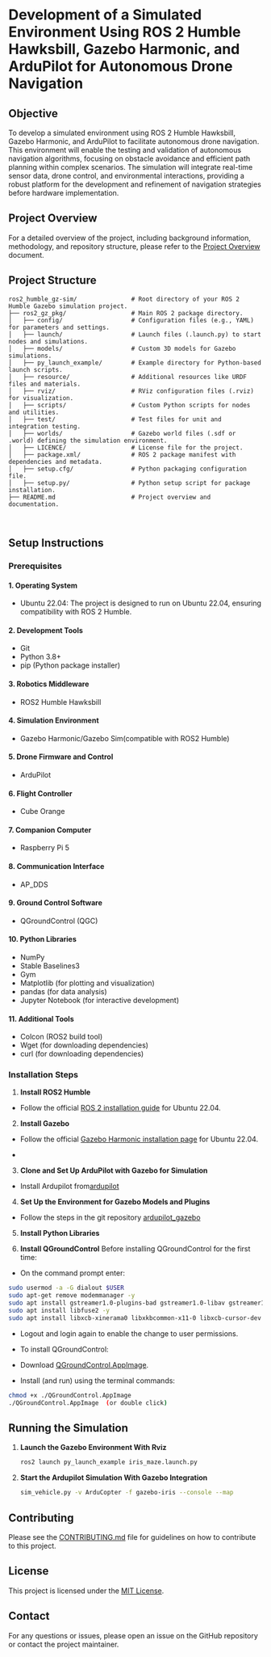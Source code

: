 # Development of a Simulated Environment Using ROS 2 Humble Hawksbill, Gazebo Harmonic, and ArduPilot for Autonomous Drone Navigation 

## Objective
To develop a simulated environment using ROS 2 Humble Hawksbill, Gazebo Harmonic, and ArduPilot to facilitate autonomous drone navigation. This environment will enable the testing and validation of autonomous navigation algorithms, focusing on obstacle avoidance and efficient path planning within complex scenarios. The simulation will integrate real-time sensor data, drone control, and environmental interactions, providing a robust platform for the development and refinement of navigation strategies before hardware implementation.

## Project Overview

For a detailed overview of the project, including background information, methodology, and repository structure, please refer to the [Project Overview](docs/project_overview.md) document.

## Project Structure
```
ros2_humble_gz-sim/               # Root directory of your ROS 2 Humble Gazebo simulation project.
├── ros2_gz_pkg/                  # Main ROS 2 package directory.
│   ├── config/                   # Configuration files (e.g., YAML) for parameters and settings.
│   ├── launch/                   # Launch files (.launch.py) to start nodes and simulations.
│   ├── models/                   # Custom 3D models for Gazebo simulations.
│   ├── py_launch_example/        # Example directory for Python-based launch scripts.
│   ├── resource/                 # Additional resources like URDF files and materials.
│   ├── rviz/                     # RViz configuration files (.rviz) for visualization.
│   ├── scripts/                  # Custom Python scripts for nodes and utilities.
│   ├── test/                     # Test files for unit and integration testing.
│   ├── worlds/                   # Gazebo world files (.sdf or .world) defining the simulation environment.
│   ├── LICENCE/                  # License file for the project.
│   ├── package.xml/              # ROS 2 package manifest with dependencies and metadata.
│   ├── setup.cfg/                # Python packaging configuration file.
│   ├── setup.py/                 # Python setup script for package installation.
├── README.md                     # Project overview and documentation.

            
```


## Setup Instructions

### Prerequisites

#### 1. Operating System
- Ubuntu 22.04: The project is designed to run on Ubuntu 22.04, ensuring compatibility with ROS 2 Humble.

#### 2. Development Tools
- Git
- Python 3.8+
- pip (Python package installer)

#### 3. Robotics Middleware
- ROS2 Humble Hawksbill

#### 4. Simulation Environment
- Gazebo Harmonic/Gazebo Sim(compatible with ROS2 Humble)

#### 5. Drone Firmware and Control
- ArduPilot

#### 6. Flight Controller
- Cube Orange

#### 7. Companion Computer
- Raspberry Pi 5

#### 8. Communication Interface
- AP_DDS

#### 9. Ground Control Software
- QGroundControl (QGC)

#### 10. Python Libraries
- NumPy
- Stable Baselines3
- Gym
- Matplotlib (for plotting and visualization)
- pandas (for data analysis)
- Jupyter Notebook (for interactive development)

#### 11. Additional Tools
- Colcon (ROS2 build tool)
- Wget (for downloading dependencies)
- curl (for downloading dependencies)

### Installation Steps

1. **Install ROS2 Humble**
- Follow the official [ROS 2 installation guide](https://docs.ros.org/en/humble/Installation/Ubuntu-Install-Debians.html) for Ubuntu 22.04.

2. **Install Gazebo**
- Follow the official [Gazebo Harmonic installation page](https://gazebosim.org/docs/latest/install_ubuntu/) for Ubuntu 22.04.

<!-- 3. **Install MAVROS** -->
- 
<!-- 3. **Install AP_DDS Library** -->

3. **Clone and Set Up ArduPilot with Gazebo for Simulation**
- Install Ardupilot from[ardupilot](https://github.com/ArduPilot/ardupilot)

4. **Set Up the Environment for Gazebo Models and Plugins**
- Follow the steps in the git repository [ardupilot_gazebo](https://github.com/ArduPilot/ardupilot_gazebo)

5. **Install Python Libraries**

6. **Install QGroundControl**
Before installing QGroundControl for the first time:

- On the command prompt enter:

```bash
sudo usermod -a -G dialout $USER
sudo apt-get remove modemmanager -y
sudo apt install gstreamer1.0-plugins-bad gstreamer1.0-libav gstreamer1.0-gl -y
sudo apt install libfuse2 -y
sudo apt install libxcb-xinerama0 libxkbcommon-x11-0 libxcb-cursor-dev -y
```
- Logout and login again to enable the change to user permissions.

- To install QGroundControl:

- Download [QGroundControl.AppImage](https://d176tv9ibo4jno.cloudfront.net/latest/QGroundControl.AppImage).
- Install (and run) using the terminal commands:

```bash
chmod +x ./QGroundControl.AppImage
./QGroundControl.AppImage  (or double click)
```
## Running the Simulation

1. **Launch the Gazebo Environment With Rviz**
    ```bash
    ros2 launch py_launch_example iris_maze.launch.py
    ```

2. **Start the Ardupilot Simulation With Gazebo Integration**
    ```bash
    sim_vehicle.py -v ArduCopter -f gazebo-iris --console --map
    ```


## Contributing

Please see the  [CONTRIBUTING.md](/docs/contributing.md) file for guidelines on how to contribute to this project.


## License
This project is licensed under the [MIT License](/LICENSE).

## Contact
For any questions or issues, please open an issue on the GitHub repository or contact the project maintainer.

